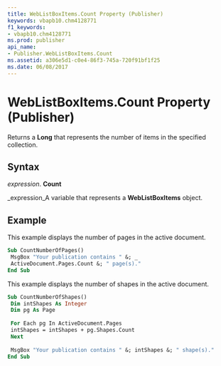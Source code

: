 ```yaml
---
title: WebListBoxItems.Count Property (Publisher)
keywords: vbapb10.chm4128771
f1_keywords:
- vbapb10.chm4128771
ms.prod: publisher
api_name:
- Publisher.WebListBoxItems.Count
ms.assetid: a306e5d1-c0e4-86f3-745a-720f91bf1f25
ms.date: 06/08/2017
---
```



# WebListBoxItems.Count Property (Publisher)

Returns a  **Long** that represents the number of items in the specified collection.


## Syntax

 _expression_. **Count**

 _expression_A variable that represents a  **WebListBoxItems** object.


## Example

This example displays the number of pages in the active document.


```vb
Sub CountNumberOfPages() 
 MsgBox "Your publication contains " &; _ 
 ActiveDocument.Pages.Count &; " page(s)." 
End Sub
```

This example displays the number of shapes in the active document.




```vb
Sub CountNumberOfShapes() 
 Dim intShapes As Integer 
 Dim pg As Page 
 
 For Each pg In ActiveDocument.Pages 
 intShapes = intShapes + pg.Shapes.Count 
 Next 
 
 MsgBox "Your publication contains " &; intShapes &; " shape(s)." 
End Sub
```


